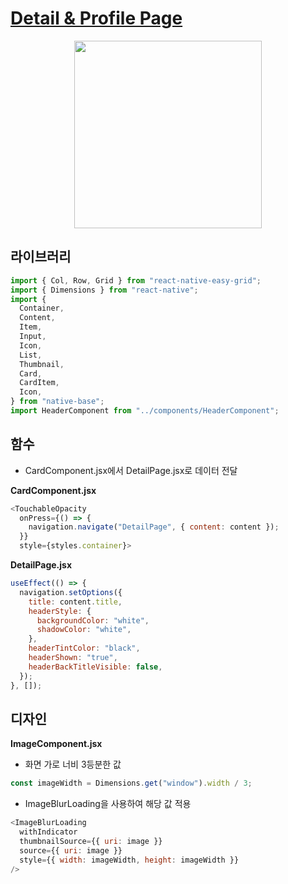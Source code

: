 # [Detail & Profile Page](https://velog.io/@nezhitsya/스파르타-코딩-클럽-개발일지-2-ylc394ug)

<p align="center">
  <img width="300" src="https://user-images.githubusercontent.com/60697742/151105310-797663fc-6726-4880-ab24-fe7fe8f64cc1.mp4">
</p>

## 라이브러리

```javascript
import { Col, Row, Grid } from "react-native-easy-grid";
import { Dimensions } from "react-native";
import {
  Container,
  Content,
  Item,
  Input,
  Icon,
  List,
  Thumbnail,
  Card,
  CardItem,
  Icon,
} from "native-base";
import HeaderComponent from "../components/HeaderComponent";
```

## 함수

- CardComponent.jsx에서 DetailPage.jsx로 데이터 전달

**CardComponent.jsx**

```javascript
<TouchableOpacity
  onPress={() => {
    navigation.navigate("DetailPage", { content: content });
  }}
  style={styles.container}>
```

**DetailPage.jsx**

```javascript
useEffect(() => {
  navigation.setOptions({
    title: content.title,
    headerStyle: {
      backgroundColor: "white",
      shadowColor: "white",
    },
    headerTintColor: "black",
    headerShown: "true",
    headerBackTitleVisible: false,
  });
}, []);
```

## 디자인

**ImageComponent.jsx**

- 화면 가로 너비 3등분한 값

```javascript
const imageWidth = Dimensions.get("window").width / 3;
```

- ImageBlurLoading을 사용하여 해당 값 적용

```javascript
<ImageBlurLoading
  withIndicator
  thumbnailSource={{ uri: image }}
  source={{ uri: image }}
  style={{ width: imageWidth, height: imageWidth }}
/>
```
